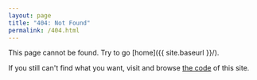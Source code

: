 ```yaml
---
layout: page
title: "404: Not Found"
permalink: /404.html
---
```


This page cannot be found. Try to go [home]({{ site.baseurl }}/).

If you still can't find what you want, visit and browse
[the code](https://github.com/alxwrd/alxwrd.github.io) of this site.
